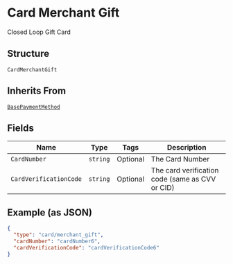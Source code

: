 
# Card Merchant Gift

Closed Loop Gift Card

## Structure

`CardMerchantGift`

## Inherits From

[`BasePaymentMethod`](../../doc/models/base-payment-method.md)

## Fields

| Name | Type | Tags | Description |
|  --- | --- | --- | --- |
| `CardNumber` | `string` | Optional | The Card Number |
| `CardVerificationCode` | `string` | Optional | The card verification code (same as CVV or CID) |

## Example (as JSON)

```json
{
  "type": "card/merchant_gift",
  "cardNumber": "cardNumber6",
  "cardVerificationCode": "cardVerificationCode6"
}
```

